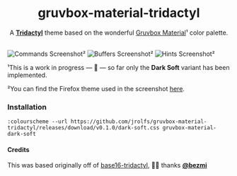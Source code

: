<div align="center">
  <h1>gruvbox-material-tridactyl</h1>
  <p>A <strong><a href="https://tridactyl.xyz/">Tridactyl</a></strong> theme based on the wonderful <a href="https://github.com/sainnhe/gruvbox-material">Gruvbox Material</a>¹ color palette.</p>

  <br />

</div>

<img src="https://user-images.githubusercontent.com/288160/166327179-2d24507e-7046-4c38-8c90-200333e7c2b1.png" alt="Commands Screenshot²" title="Commands Screenshot²">
<img src="https://user-images.githubusercontent.com/288160/166327172-66f576e1-0025-4c10-aa2d-8055e4aeaf19.png" alt="Buffers Screenshot²" title="Buffers Screenshot²">
<img src="https://user-images.githubusercontent.com/288160/168132504-7065307b-48b8-4a44-85d9-b52392f3c83e.png" alt="Hints Screenshot²" title="Hints Screenshot²">

¹This is a work in progress — 🚧 — so far only the **Dark Soft** variant has been implemented.

²You can find the Firefox theme used in the screenshot [here](https://addons.mozilla.org/en-US/firefox/addon/gruvbox-material-dark-soft/).


### Installation

```vim
:colourscheme --url https://github.com/jrolfs/gruvbox-material-tridactyl/releases/download/v0.1.0/dark-soft.css gruvbox-material-dark-soft
```
#### Credits

This was based originally off of [base16-tridactyl](https://github.com/bezmi/base16-tridactyl), 🙏🏻 thanks **[@bezmi](https://github.com/bezmi)**
